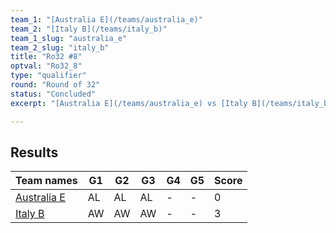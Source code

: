 ```yaml
---
team_1: "[Australia E](/teams/australia_e)"
team_2: "[Italy B](/teams/italy_b)"
team_1_slug: "australia_e"
team_2_slug: "italy_b"
title: "Ro32 #8"
optval: "Ro32_8"
type: "qualifier"
round: "Round of 32"
status: "Concluded"
excerpt: "[Australia E](/teams/australia_e) vs [Italy B](/teams/italy_b)"

---
```

## Results

| Team names | G1 | G2 | G3 | G4 | G5 | Score |
| -- | -- | -- | -- | -- | -- | -- |
| [Australia E](/teams/australia_e) | AL | AL | AL | - | - | 0 |
| [Italy B](/teams/italy_b) | AW | AW | AW | - | - | 3 |
